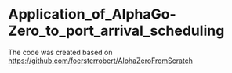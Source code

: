 # Application_of_AlphaGo-Zero_to_port_arrival_scheduling

The code was created based on https://github.com/foersterrobert/AlphaZeroFromScratch
